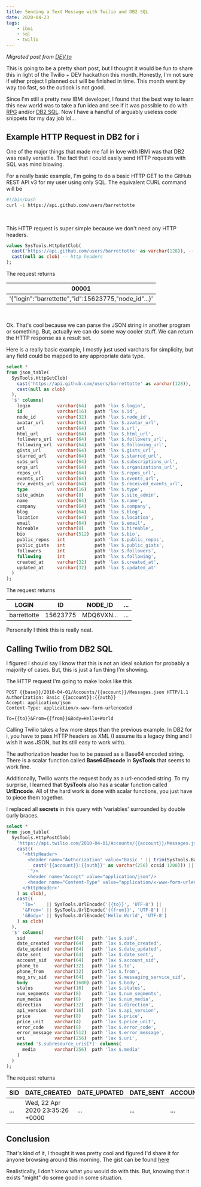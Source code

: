 ```yaml
---
title: Sending a Text Message with Twilio and DB2 SQL
date: 2020-04-23
tags:
    - ibmi
    - sql
    - twilio
---
```


*Migrated post from [DEV.to](https://dev.to/barrettotte/sending-a-text-message-with-sql-ibmi-4jnj)*

This is going to be a pretty short post, but I thought it would be fun to share this in light of the Twilio + DEV hackathon this month. Honestly, I'm not sure if either project I planned out will be finished in time. This month went by way too fast, so the outlook is not good.

Since I'm still a pretty new IBMi developer, I found that the best way to learn this new world was to take a fun idea and see if it was possible to do with [RPG](https://en.wikipedia.org/wiki/IBM_RPG) and/or [DB2 SQL](https://www.ibm.com/support/knowledgecenter/ssw_ibm_i_71/db2/rbafzintro.htm).
Now I have a handful of arguably useless code snippets for my day job lol...

## Example HTTP Request in DB2 for i

One of the major things that made me fall in love with IBMi was that DB2 was really versatile. The fact that I could easily send HTTP requests with SQL was mind blowing.

For a really basic example, I'm going to do a basic HTTP GET to the GitHub REST API v3 for my user using only SQL. The equivalent CURL command will be 

```bash
#!/bin/bash
curl -i https://api.github.com/users/barrettotte
```

<br>

This HTTP request is super simple because we don't need any HTTP headers.

```sql
values SysTools.HttpGetClob(
  cast('https://api.github.com/users/barrettotte' as varchar(128)), -- url
  cast(null as clob) -- http headers
);
```

The request returns

| 00001                |
| -------------------- |
| '{"login":"barrettotte","id":15623775,"node_id"...}' |

<br>

Ok. That's cool because we can parse the JSON string in another program or something. But, actually we can do some way cooler stuff. We can return the HTTP response as a result set.

Here is a really basic example, I mostly just used varchars for simplicity, but any field could be mapped to any appropriate data type.

```sql
select *
from json_table(
  SysTools.HttpGetClob(
    cast('https://api.github.com/users/barrettotte' as varchar(128)),
    cast(null as clob)
  ),
  '$' columns(
    login          varchar(64)   path 'lax $.login',
    id             varchar(16)   path 'lax $.id',
    node_id        varchar(32)   path 'lax $.node_id',
    avatar_url     varchar(64)   path 'lax $.avatar_url',
    url            varchar(64)   path 'lax $.url',
    html_url       varchar(64)   path 'lax $.html_url',
    followers_url  varchar(64)   path 'lax $.followers_url',
    following_url  varchar(64)   path 'lax $.following_url',
    gists_url      varchar(64)   path 'lax $.gists_url',
    starred_url    varchar(64)   path 'lax $.starred_url',
    subs_url       varchar(64)   path 'lax $.subscriptions_url',
    orgs_url       varchar(64)   path 'lax $.organizations_url',
    repos_url      varchar(64)   path 'lax $.repos_url',
    events_url     varchar(64)   path 'lax $.events_url',
    rcv_events_url varchar(64)   path 'lax $.received_events_url',
    type           varchar(16)   path 'lax $.type',
    site_admin     varchar(8)    path 'lax $.site_admin',
    name           varchar(64)   path 'lax $.name',
    company        varchar(64)   path 'lax $.company',
    blog           varchar(64)   path 'lax $.blog',
    location       varchar(64)   path 'lax $.location',
    email          varchar(64)   path 'lax $.email',
    hireable       varchar(8)    path 'lax $.hireable',
    bio            varchar(512)  path 'lax $.bio',
    public_repos   int           path 'lax $.public_repos',
    public_gists   int           path 'lax $.public_gists',
    followers      int           path 'lax $.followers',
    following      int           path 'lax $.following',
    created_at     varchar(32)   path 'lax $.created_at',
    updated_at     varchar(32)   path 'lax $.updated_at'
  )
);
```

The request returns

| LOGIN       | ID       | NODE_ID    | ... |
| ----------- | -------- | ---------- | --- |
| barrettotte | 15623775 | MDQ6VXN... | ... |

Personally I think this is really neat.

## Calling Twilio from DB2 SQL

I figured I should say I know that this is not an ideal solution for probably a majority of cases. But, this is just a fun thing I'm showing.

The HTTP request I'm going to make looks like this 

```
POST {{base}}/2010-04-01/Accounts/{{account}}/Messages.json HTTP/1.1
Authorization: Basic {{account}}:{{auth}}
Accept: application/json
Content-Type: application/x-www-form-urlencoded

To={{to}}&From={{from}}&Body=Hello+World
```

Calling Twilio takes a few more steps than the previous example. In DB2 for i, you have to pass HTTP headers as XML (I assume its a legacy thing and I wish it was JSON, but its still easy to work with). 

The authorization header has to be passed as a Base64 encoded string. There is a scalar function called **Base64Encode** in **SysTools** that seems to work fine.

Additionally, Twilio wants the request body as a url-encoded string. To my surprise, I learned that **SysTools** also has a scalar function called **UrlEncode**. All of the hard work is done with scalar functions, you just have to piece them together.

I replaced all **secrets** in this query with 'variables' surrounded by double curly braces.

```sql
select *
from json_table(
  SysTools.HttpPostClob(
    'https://api.twilio.com/2010-04-01/Accounts/{{account}}/Messages.json',
    cast((
      '<httpHeader>
        <header name="Authorization" value="Basic ' || trim(SysTools.Base64Encode(
          cast('{{account}}:{{auth}}' as varchar(256) ccsid 1208))) ||
        '"/>
        <header name="Accept" value="application/json"/>
        <header name="Content-Type" value="application/x-www-form-urlencoded"/>
      </httpHeader>'
    ) as clob),
    cast((
      'To='    || SysTools.UrlEncode('{{to}}', 'UTF-8') ||
      '&From=' || SysTools.UrlEncode('{{from}}', 'UTF-8') ||
      '&Body=' || SysTools.UrlEncode('Hello World', 'UTF-8')
    ) as clob)
  ),
  '$' columns(
    sid           varchar(64)   path 'lax $.sid',
    date_created  varchar(64)   path 'lax $.date_created',
    date_updated  varchar(64)   path 'lax $.date_updated',
    date_sent     varchar(64)   path 'lax $.date_sent',
    account_sid   varchar(64)   path 'lax $.account_sid',
    phone_to      varchar(32)   path 'lax $.to',
    phone_from    varchar(32)   path 'lax $.from',
    msg_srv_sid   varchar(64)   path 'lax $.messaging_service_sid',
    body          varchar(1600) path 'lax $.body',
    status        varchar(16)   path 'lax $.status',
    num_segments  varchar(8)    path 'lax $.num_segments',
    num_media     varchar(8)    path 'lax $.num_media',
    direction     varchar(32)   path 'lax $.direction',
    api_version   varchar(16)   path 'lax $.api_version',
    price         varchar(8)    path 'lax $.price',
    price_unit    varchar(4)    path 'lax $.price_unit',
    error_code    varchar(8)    path 'lax $.error_code',
    error_message varchar(512)  path 'lax $.error_message',
    uri           varchar(256)  path 'lax $.uri',
    nested '$.subresource_uris[*]' columns(
      media       varchar(256)  path 'lax $.media'
    )
  )
);
```

The request returns

| SID | DATE_CREATED | DATE_UPDATED | DATE_SENT | ACCOUNT_SID | PHONE_TO | ... |
| --- | ------------ | ------------ | --------- | ----------- | -------- | --- |
| ... | Wed, 22 Apr 2020 23:35:26 +0000 | ... | ... | ... | ... | ... |

## Conclusion

That's kind of it, I thought it was pretty cool and figured I'd share it for anyone browsing around this morning.
The gist can be found [here](https://gist.github.com/barrettotte/8a12130d40882c52a18c14f9a72df12a)

Realistically, I don't know what you would do with this. But, knowing that it exists "might" do some good in some situation.